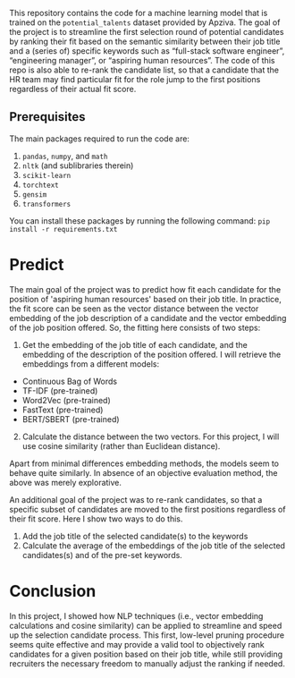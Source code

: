 This repository contains the code for a machine learning model that is trained on the `potential_talents` dataset provided by Apziva. The goal of the project is to streamline the first selection round of potential candidates by ranking their fit based on the semantic similarity between their job title and a (series of) specific keywords such as “full-stack software engineer”, “engineering manager”, or “aspiring human resources”. The code of this repo is also able to re-rank the candidate list, so that a candidate that the HR team may find particular fit for the role jump to the first positions regardless of their actual fit score.

## Prerequisites

The main packages required to run the code are:

1. `pandas`, `numpy`, and `math`
2. `nltk` (and sublibraries therein)
3. `scikit-learn`
4. `torchtext`
5. `gensim`
6. `transformers`

You can install these packages by running the following command: `pip install -r requirements.txt`

# Predict

The main goal of the project was to predict how fit each candidate for the position of 'aspiring human resources' based on their job title. In practice, the fit score can be seen as the vector distance between the vector embedding of the job description of a candidate and the vector embedding of the job position offered. So, the fitting here consists of two steps:

1. Get the embedding of the job title of each candidate, and the embedding of the description of the position offered. I will retrieve the embeddings from a different models:
  - Continuous Bag of Words
  - TF-IDF (pre-trained)
  - Word2Vec (pre-trained)
  - FastText (pre-trained)
  - BERT/SBERT (pre-trained)
2. Calculate the distance between the two vectors. For this project, I will use cosine similarity (rather than Euclidean distance). 

Apart from minimal differences embedding methods, the models seem to behave quite similarly. In absence of an objective evaluation method, the above was merely explorative.

An additional goal of the project was to re-rank candidates, so that a specific subset of candidates are moved to the first positions regardless of their fit score. Here I show two ways to do this. 

1. Add the job title of the selected candidate(s) to the keywords
2. Calculate the average of the embeddings of the job title of the selected candidates(s) and of the pre-set keywords.

# Conclusion

In this project, I showed how NLP techniques (i.e., vector embedding calculations and cosine similarity) can be applied to streamline and speed up the selection candidate process. This first, low-level pruning procedure seems quite effective and may provide a valid tool to objectively rank candidates for a given position based on their job title, while still providing recruiters the necessary freedom to manually adjust the ranking if needed. 
